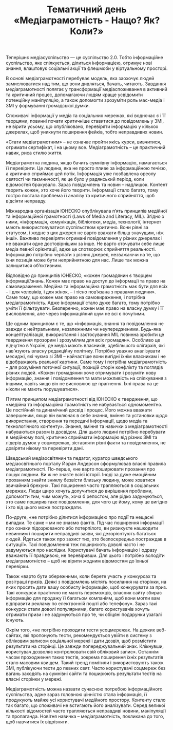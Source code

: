 ﻿---
title: Тематичний день «Медіаграмотність - Нащо? Як? Коли?»
---

Теперішнє медіасуспільство — це суспільство 2.0. Тобто інформаційне суспільство, яке спілкується, ділиться інформацією, отримує нові знання, влаштовує соціальні акції та флешмоби у віртуальному просторі.

В основі медіаграмотності перебуває модель, яка заохочує людей замислюватися над тим, що вони дивляться, бачать, читають. Завдання медіаграмотності полягає у трансформації медіаспоживання в активний та критичний процес, допомагаючи людям краще усвідомити потенційну маніпуляцію, а також допомогти зрозуміти роль мас-медіа і ЗМІ у формуванні громадської думки.

Споживачі інформації у медіа та соціальних мережах, які водночас є і її творцями, повинні почати критичніше ставитися до повідомлень у ЗМІ, не вірити усьому, що опубліковано, перевіряти інформацію у кількох джерелах, щоб уникнути поширення фейків, тобто неправдивих новин.

«Стати медіаграмотним» – не означає пройти якісь курси, вивчитися, отримати сертифікат, і на цьому все. Медіаграмотність – це практичний навик, риса стилю життя.

Медіаграмотна людина, якщо бачить сумнівну інформацію, намагається її перевірити. Це людина, яка не просто пливе за інформаційною течією, а критично сприймає цей потік. Інформація уже позбавлена ореолу святості чи таємничості, як це було у радянський період, коли відомостей бракувало. Зараз повідомлень та новин – надлишок. Контент творить кожен, хто хоче його творити. Інформації стало багато, тому гостро постала проблема її аналізу та критичного сприйняття, щоб відсіяти неправду.

Міжнародна організація ЮНЕСКО опублікувала п’ять принципів медійної та інформаційної грамотності (Laws of Media and Literacy, MIL). Згідно з ними, «інформація, комунікація, бібліотеки, медіа, технології, інтернет мають використовуватися суспільством критично. Вони рівні за статусом, і жодне з цих джерел не варто вважати більш значущим, ніж інші». Важливо перевіряти отримані повідомлення у різних джерелах і не вважати одне достовірнішим за інше. Не варто оточувати себе лише медіа певної орієнтації, адже це спотворює сприйняття реальності. Інформацію потрібно черпати з різних джерел, незважаючи на те, що їхня позиція може бути неприйнятною для нас. Лише так можна залишитися об’єктивним.

Відповідно до принципів ЮНЕСКО, «кожен громадянин є творцем інформації/знань. Кожен має право на доступ до інформації та право на самовираження. Медійна та інформаційна грамотність має бути для всіх – і для чоловіків, і для жінок, – і тісно пов’язана з правами людини». Саме тому, що кожен має право на самовираження, і потрібна медіаграмотність. Адже інформації стало дуже багато, тому потрібно уміти її фільтрувати. Безперечно, кожен має право на власну думку і її висловлення, але через інформаційний шум не всі є почутими.

Ще одним принципом є те, що «інформація, знання та повідомлення не завжди є нейтральними, незалежними чи неупередженими. Будь-яка концептуалізація, використання і застосування MIL повинна зробити це твердження прозорим і зрозумілим для всіх громадян». Особливо це відчутно в Україні, де медіа мають власників, здебільшого олігархів, які нав’язують власну редакційну політику. Потрібно уважно аналізувати месиджі, які чуємо зі ЗМІ – найчастіше вони вигідні їхнім власникам і не відображають реальної картини. Саме тому і потрібна медіаграмотність – для розуміння поточної ситуації, позицій сторін конфлікту та поглядів різних людей. «Кожен громадянин хоче отримувати і розуміти нову інформацію, знання і повідомлення та мати можливість на спілкування з іншими, навіть якщо він не висловлює це прагнення. Їхні права на це ніколи не мають порушуватися».

П’ятим принципом медіаграмотності від ЮНЕСКО є твердження, що «медійна та інформаційна грамотність не набувається одномоментно. Це постійний та динамічний досвід і процес. Його можна вважати завершеним, якщо він включає в себе знання, вміння та установки щодо використання, створення та передачі інформації, щодо медіа та технологічного контенту». Знання, вміння та навички з медіаграмотності набуваються разом із досвідом. Для цього людині потрібно перебувати в медійному полі, критично сприймати інформацію від різних ЗМІ та лідерів думок у соцмережах, зіставляти різні факти та повідомлення, не довіряти нікому та перевіряти дані.

Шведський медіаосвітянин та педагог, куратор шведського медіаосвітнього порталу Йоран Андерсон сформулював власні правила медіаграмотності. По-перше, «не варто поширювати прохання про пошук людини. Ви ж не знаєте всієї історії. Іноді за дуже емоційним проханням знайти зниклу безвісти близьку людину, може ховатися звичайний брехун». Такі поширення часто трапляються в соціальних мережах. Люди щиро хочуть долучитися до вирішення проблеми, допомогти тим, чим можуть, хоча б репостом, але рідко задумуються, хто саме поширив таке повідомлення, для чого це йому, кому це вигідно і хто від цього може постраждати.

По-друге, «не потрібно ділитися інформацією про події та нещасні випадки. Те саме – ми не знаємо фактів. Під час поширення інформації про ознаки підозрюваного або потерпілого, ви ризикуєте нашкодити невинним і поширити неправдиві заяви, які дезорієнтують багатьох людей. Йдеться також про захист тих, хто безпосередньо постраждав в ситуації». Такі повідомлення теж поширюють доволі часто і не задумуються про наслідки. Користувачі бачать інформацію і одразу вважають її правдивою, не перевіривши. Для цього і потрібно володіти медіаграмотністю – щоб не вірити жодним відомостям до їхньої перевірки.

Також «варто бути обережними, коли берете участь у конкурсах та розіграші призів. Деякі з повідомлень містять посилання на сторінки, на яких просять дати вашу особисту інформацію, щоб конкурувати за приз. Такі конкурси практично не мають переможців, власник сайту збирає інформацію для продажу її багатьом компаніям, щоб вони могли вам відправити рекламу по електронній пошті або телефону». Зараз такі конкурси стали доволі популярними, багато користувачів хочуть отримати призи і не задумуються про те, чи обіцяні подарунки узагалі існують.

Окрім того, «не потрібно проходити тести усоцмережах. На деяких веб-сайтах, які пропонують тести, рекомендується увійти в систему з обліковим записом соціальної мережі і дати дозвіл, щоб розмістити результати на сторінці. Це завжди попереджувальний знак. Клікнувши, користувач дозволяє контролювати свій обліковий запис». Останнім часом проходження таких тестів, зокрема поширення їхніх результатів стало масовим явищем. Такий тренд помітили і використовують також ЗМІ, публікуючи тести до певних свят. Часто користувачі соцмереж без вагань заходять на сумнівні сайти та поширюють результати тестів на власні сторінки у мережі.

Медіаграмотність можна назвати сучасною потребою інформаційного суспільства, адже зараз головною цінністю стала інформація, її продукують майже усі користувачі медійного простору. Контенту стало так багато, що споживачі не встигають його аналізувати. Серед великої кількості відомостей часто трапляються неправдиві новини, маніпуляції та пропаганда. Новітня навичка – медіаграмотність, покликана до того, щоб навчитися їх відрізняти.
